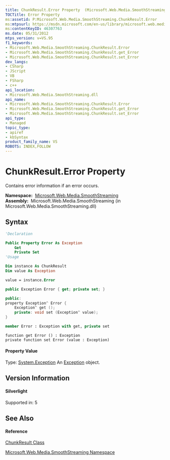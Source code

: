 ```yaml
---
title: ChunkResult.Error Property  (Microsoft.Web.Media.SmoothStreaming)
TOCTitle: Error Property
ms:assetid: P:Microsoft.Web.Media.SmoothStreaming.ChunkResult.Error
ms:mtpsurl: https://msdn.microsoft.com/en-us/library/microsoft.web.media.smoothstreaming.chunkresult.error(v=VS.95)
ms:contentKeyID: 46307763
ms.date: 05/31/2012
mtps_version: v=VS.95
f1_keywords:
- Microsoft.Web.Media.SmoothStreaming.ChunkResult.Error
- Microsoft.Web.Media.SmoothStreaming.ChunkResult.get_Error
- Microsoft.Web.Media.SmoothStreaming.ChunkResult.set_Error
dev_langs:
- CSharp
- JScript
- VB
- FSharp
- c++
api_location:
- Microsoft.Web.Media.SmoothStreaming.dll
api_name:
- Microsoft.Web.Media.SmoothStreaming.ChunkResult.Error
- Microsoft.Web.Media.SmoothStreaming.ChunkResult.get_Error
- Microsoft.Web.Media.SmoothStreaming.ChunkResult.set_Error
api_type:
- Managed
topic_type:
- apiref
- kbSyntax
product_family_name: VS
ROBOTS: INDEX,FOLLOW
---
```


# ChunkResult.Error Property

Contains error information if an error occurs.

**Namespace:**  [Microsoft.Web.Media.SmoothStreaming](microsoft-web-media-smoothstreaming-namespace_1.md)  
**Assembly:**  Microsoft.Web.Media.SmoothStreaming (in Microsoft.Web.Media.SmoothStreaming.dll)

## Syntax

``` vb
'Declaration

Public Property Error As Exception
    Get
    Private Set
'Usage

Dim instance As ChunkResult
Dim value As Exception

value = instance.Error
```

``` csharp
public Exception Error { get; private set; }
```

``` c++
public:
property Exception^ Error {
    Exception^ get ();
    private: void set (Exception^ value);
}
```

``` fsharp
member Error : Exception with get, private set
```

``` jscript
function get Error () : Exception
private function set Error (value : Exception)
```

#### Property Value

Type: [System.Exception](https://msdn.microsoft.com/en-us/library/c18k6c59\(v=vs.95\))  
An [Exception](https://msdn.microsoft.com/en-us/library/c18k6c59\(v=vs.95\)) object.

## Version Information

#### Silverlight

Supported in: 5  

## See Also

#### Reference

[ChunkResult Class](chunkresult-class-microsoft-web-media-smoothstreaming_1.md)

[Microsoft.Web.Media.SmoothStreaming Namespace](microsoft-web-media-smoothstreaming-namespace_1.md)

